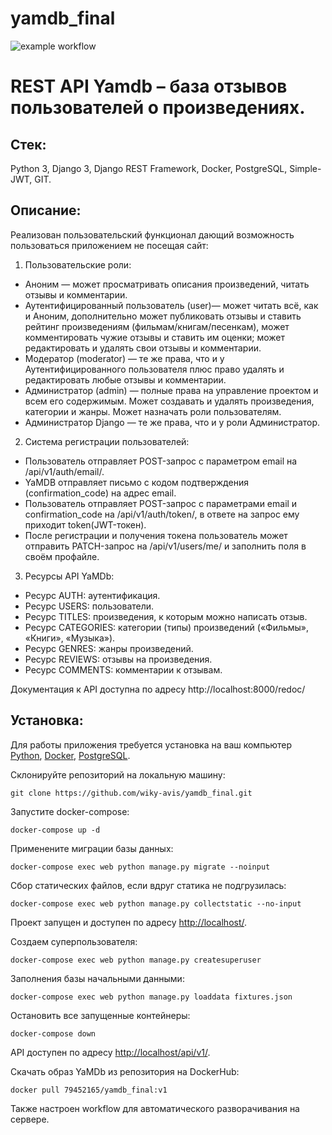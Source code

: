 # yamdb_final

![example workflow](https://github.com/wiky-avis/yamdb_final/actions/workflows/yamdb_workflow.yml/badge.svg)

# REST API Yamdb – база отзывов пользователей о произведениях.

## Стек: 
Python 3, Django 3, Django REST Framework, Docker, PostgreSQL, Simple-JWT, GIT.

## Описание:
Реализован пользовательский функционал дающий возможность пользоваться приложением не посещая сайт:
1.	Пользовательские роли:
   * Аноним — может просматривать описания произведений, читать отзывы и комментарии.
   * Аутентифицированный пользователь (user)— может читать всё, как и Аноним, дополнительно может публиковать отзывы и ставить рейтинг произведениям (фильмам/книгам/песенкам), может комментировать чужие отзывы и ставить им оценки; может редактировать и удалять свои отзывы и комментарии.
   * Модератор (moderator) — те же права, что и у Аутентифицированного пользователя плюс право удалять и редактировать любые отзывы и комментарии.
   * Администратор (admin) — полные права на управление проектом и всем его содержимым. Может создавать и удалять произведения, категории и жанры. Может назначать роли пользователям.
   * Администратор Django — те же права, что и у роли Администратор.
2.	Система регистрации пользователей:
   * Пользователь отправляет POST-запрос с параметром email на /api/v1/auth/email/.
   * YaMDB отправляет письмо с кодом подтверждения (confirmation_code) на адрес email.
   * Пользователь отправляет POST-запрос с параметрами email и confirmation_code на /api/v1/auth/token/, в ответе на запрос ему приходит token(JWT-токен).
   * После регистрации и получения токена пользователь может отправить PATCH-запрос на /api/v1/users/me/ и заполнить поля в своём профайле.
3.	Ресурсы API YaMDb:
   * Ресурс AUTH: аутентификация.
   * Ресурс USERS: пользователи.
   * Ресурс TITLES: произведения, к которым можно написать отзыв.
   * Ресурс CATEGORIES: категории (типы) произведений («Фильмы», «Книги», «Музыка»).
   * Ресурс GENRES: жанры произведений.
   * Ресурс REVIEWS: отзывы на произведения.
   * Ресурс COMMENTS: комментарии к отзывам.

Документация к API доступна по адресу http://localhost:8000/redoc/

## Установка:
Для работы приложения требуется установка на ваш компьютер [Python](https://www.python.org/downloads/), [Docker](https://hub.docker.com/editions/community/docker-ce-desktop-windows), [PostgreSQL](https://postgrespro.ru/windows).

Склонируйте репозиторий на локальную машину:

  `git clone https://github.com/wiky-avis/yamdb_final.git`

Запустите docker-compose:

  `docker-compose up -d`

Применените миграции базы данных:

  `docker-compose exec web python manage.py migrate --noinput`

Сбор статических файлов, если вдруг статика не подгрузилась:

  `docker-compose exec web python manage.py collectstatic --no-input`
  
Проект запущен и доступен по адресу [http://localhost/](http://localhost/).

Создаем суперпользователя:

  `docker-compose exec web python manage.py createsuperuser`

Заполнения базы начальными данными:

  `docker-compose exec web python manage.py loaddata fixtures.json`

Остановить все запущенные контейнеры:

  `docker-compose down`

API доступен по адресу [http://localhost/api/v1/](http://localhost/api/v1/).

Скачать образ YaMDb из репозитория на DockerHub:

  `docker pull 79452165/yamdb_final:v1`

Также настроен workflow для автоматического разворачивания на сервере.
